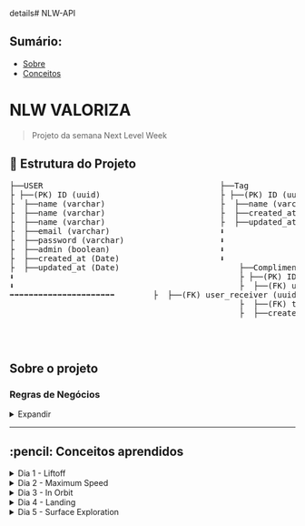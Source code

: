 details# NLW-API

## Sumário:
- [Sobre](#about)
- [Conceitos](#concepts)

# NLW VALORIZA
> Projeto da semana Next Level Week
## :file_folder: Estrutura do Projeto
<pre>
├──USER                                     ├──Tag       
├ ├──(PK) ID (uuid)                         ├ ├──(PK) ID (uuid)
├  ├──name (varchar)                        ├  ├──name (varchar)
├  ├──name (varchar)                        ├  ├──created_at (Date)
├  ├──name (varchar)                        ├  ├──updated_at (Date)
├  ├──email (varchar)                       ⬇ 
├  ├──password (varchar)                    ⬇ 
├  ├──admin (boolean)                       ⬇ 
├  ├──created_at (Date)                     ⬇
├  ├──updated_at (Date)                         ├──Compliments
⬇                                               ├ ├──(PK) ID (uuid)
⬇                                               ├  ├──(FK) user_sender (uuid)  
➡➡➡➡➡➡➡➡➡➡➡➡➡➡➡➡➡➡➡➡➡➡        ├  ├──(FK) user_receiver (uuid)
                                                ├  ├──(FK) tag_id (uuid)
                                                ├  ├──created_at (Date)



</pre>
## Sobre o projeto
### Regras de Negócios

<details>
<summary>Expandir</summary>
### NLW VALORIZA

- Cadastro de usuário
- [ x ] Não é permitido cadastrar mais de um usuário com o mesmo e-mail 
- [ x ] Não é permitido cadastrar usuário sem e-mail 

- Cadastro de Tag
- [ x ] Não é permitido cadastrar mais de uma tag com o mesmo nome
- [ x ] Não é permitido cadastrar tag sem nome
- [ x ] Não é permitido cadastrar por usuários que não sejam administradores

- Cadastro de elogios
- [ ] Não é permitido um usuário cadastrar um elogio para si
- [ ] Não é permitido cadastrar elogios para usuários invalidos
- [ ] O usuário precisa estar autenticado na aplicação
</details>

<hr>
<h2>:pencil: Conceitos aprendidos </h2> <a name="concepts"></a>

<details>
<summary> Dia 1 - Liftoff</summary>

## Aula 1 - Introdução do Projeto
Utilizaremos o yarn como a biblioteca de dependências para o projeto

> Dependências

Além de aula de hoje ter explicado conceito e diferença de Dev Dependencies e Dependencies:
<pre>
> Dev Dependencies:
As bibliotecas nesse ambiente servem somente para o desenvolvimento do projeto
</pre>
<pre>
> Dependencies:
Bibliotecas que serão utilizados na aplicação em produção
</pre>


> Bibliotecas

Algumas libs que iremos utilizar para iniciar o projeto:
- Express e também @types/express para tipagens comuns do express
- Typescript para node
- ts-node-dev para configurar o node para ler arquivos .ts(typescript)

> Métodos HTTP

Os métodos HTTP que serão utilizados no projeto irá ser:
<pre>
* GET => Buscar uma informação/dado
* POST => Inserir uma informação/dado
* PUT => Alterar uma informação/dado
* DELETE => Deletar uma informação/dado
* PATCH => Alterar uma informação/dado especifíca
</pre>

> Rotas

Sempre dentro das rotas temos dois parâmetros:
<pre>
* Request ou req => Informações/Dados de Entrada
* Response ou res => Informações/Dados de Saída
</pre>

> Programas

No projeto estou utilizando o POSTMAN para gerenciamentos e testes das rotas
Também utilizando o beekeeper studio para o SQL

> Código da AULA 1 - #Together

</details>

<details>
<summary>Dia 2 - Maximum Speed</summary>

## Aula 2 - TypeORM

### Tipos de parâmetros
<pre>
* Routes Params => http://localhost:3000/produtos/(params)
- O route params serve para definir para acessar um parametro para a rota, por exemplo para acessar um id de um produto, ou seja o id é o paramêtro nesse caso
- O route params são obrigatórios pois são implicitos nas rotas

* Query Params => http://localhost:3000/produtos?(chave)=(valor)&(outroChave)=(outroValor)
- Serve nesse para fazer filtros ou buscar dentro das nossas rotas, sempre para começar ele é com "?" e sempre segue o padrão de chave e valor para colocar outro filtro utiliza-se o "&"
- Os Query params são opcionais, não são implicitos nas rotas

* Body Params => {
    "name": "teclado",
    "description": "teclado-bom"
}
- Vem no corpo da requisição os paramêtros, tanto JSON, txt, qualquer valor no corpo da requisição
</pre>
Existem 3 formas para utilizar o banco de Dados

- Pelo próprio driver
- Query Builder
- ORM(Object Relational Map)

No projeto iremos utilizar o ORM com a biblioteca do TypeORM
Para utilizar o TypeORM é necessário também o driver do banco para qual irá utilizar, no projeto ira ser

- typeorm
- reflect-metadata
- sqlite3

### TypeORM

No TypeORM existem varias maneiras para definir suas propriedades de acordo com a documentação, mas no projeto iremos utilizar por JSON, na raiz do projeto iremos criar o **ormconfig.json**

Dentro do JSON do ormconfig.json temos algumas propriedades:

- type: Qual driver de banco ira ser utilizado no projeto
- database: Arquivo criado na raiz do projeto * quando utilizado no projeto de sqlite ele cria um arquivo de banco de dados

Dentro da pasta database iremos criar um index.ts com um import createConnection que vem do typeORM, chamando a função no arquivo e assim, o typeORM ira criar a conexão do banco de Dados

### Migrations

Migrations são vercionamentos do banco de dados da aplicação, ou seja, no caso cada alteração no banco de dados é criado um registro e é criado um **histórico** do banco de dados da aplicação, principalmente útil para o trabalho em equipes pois mantém o banco de dados de todos da equipe da mesma forma, simplesmente roda as migrations e mantém sempre o mesmo banco de dados

Dentro do ormconfig é criado um cli.

CLI é uma ferramenta que pode ser utilizada no terminal de uma forma global na aplicação, no caso do projeto iremos utilizar o cli dentro da nossa biblioteca e indica aonde vai ser criado as migrations da aplicação
É necessário criar um script no package.json da aplicação:
```json
"typeorm": "ts-node-dev ./node_modules/typeorm/cli.js"
```
#### Cheatsheet-Migrations
<details>
<summary>Expandir</summary>
Para criar uma migration:
- yarn typeorm migration:create -n nomeDaMigration

Para executar a migration:
- yarn typeorm migration:run

Para criar entidades:
- yarn typeorm entity:create -n nomeDaEntidade
</details>

Em migrations existe dois métodos:

- **UP**: Serve para criações, alterações e adições

- **DOWN**: Caso precise desfazer é o processo reverso do up com dropTable

Na documentação você pode verificar aonde são salvas as migrations e tipo de arquivo a serem localizados, dentro da ormconfig.json em "migrations"

Para criar entidades de estruturas com a pasta automática e a base do arquivo utiliza-se dentro do cli do ormconfig json

```json
"cli": {
    "migrationsDir": "caminho/diretorio/aqui",
    "entitiesDir": "caminho/diretorio/aqui"
}
```
### Entidades

Entidades são tabelas do projeto, por exemplo entidade User é tabela User do projeto.
Pois no ORM funciona do seguinte fluxo:
<pre>
Entidade < . > ORM < . > BD {users}
</pre>

No arquivo da entidade para referenciar uma entidade a uma tabela do banco, somente colocar o nome da tabela dentro dos parametro do @Entity

Por questões das documentações do TypeORM no getting started, para o typescript, dentro do ts config tem que habilitar duas opções no tsconfig.json
- experimentalDecorators
- emitDecoratorMetadata

Também habilitar para false o strictPropertyInitialization, pois o js irá implicar que os atributos do entity ainda não foram inicializados

Para referencias as PK, colunas, e timestamps da tabela é necessário importar do typeorm as propriedades

{ PrimaryColumn, Column, CreateDateColumn, UpdateDateColumn }

Ira instalar também uma biblioteca da uuid e suas tipagens e importar ele dentro da Users e usaremos o uuid v4
Iremos também criar um construtor dentro da classe de User para o id utilizando a biblioteca do uuid
*Construtor é como a classe vai ser montada quando ela é invocado,ex: new nomeClasse*

### Repositório

Repositórios são para criar métodos, além daqueles que ja possue ou para criar tratativas, tudo isso é criado no customs repositories

No projeto iremos utilizar com uma classe do UsersRepositories.ts
É necessário também importar do typeORM o getCustomRepository para ele gerenciar o repositório que ira ser usado como base para criar um repositório customizado
Iremos extender a classe Repository para o nosso Repositório pois o typeORM ja tem alguns métodos definidos

### Serviços

O que são Services?
O fluxo dele é da seguinte forma:
<pre>
- server -> ( ) -> SERVICE -> Repositories -> BD {users}
</pre>

É a parte da aplicação onde faz todo tratamento e processamento das validações das regras de négocios, é a camada de serviço responsável para validação antes que a requisição seja enviada para o banco de Dados ou tratativa de retorno para o cliente

Toda aplicação tem suas regras de negócios, casos de usos, regras funcionais e não funcionais

Conceito de código limpo - como SOLID para aplicar em projetos

Um dos conceitos é lembrar que toda classe existe por um motivo e que essa mesma classe não pode possuir responsabilidades demais construido dentro delas

No projeto foi criado o CreateUserService aonde sua única responsábilidade vai ser em relação ao cadastro de usuários e suas divisões de responsabilidades

Uma interface é para você indicar a classe quais tipos de objetos ele irá receber

### Controller
O controller no fluxo se encontra antes da camada de SERVICE
<pre>
- server -> controller -> service -> repository -> BD {users}
</pre>

Ele recebe a requisição do servidor e repassa para o service trata essa informação, dentro do controller teremos as informações do nosso request e do nossso response, assim deixando as responsabilidades corretas para aplicação

### Routes

Para não poluir nosso services e definir as rotas da aplicação é criado um arquivo routes.ts dentro do src da aplicação, e nesse arquivo sempre ficas as rotas da aplicação, assim como o caminhos do controllers para serem direcionados a camada de serviços, nesse arquivo vai ficar todas as rotas da aplicação

> Para habilitar o express aceitar json em suas entradas, é necessário utilizar o app.use(express.json())

> Código da Aula 2 #unidade

</details>

<details>
<summary> Dia 3 - In Orbit</summary>

## Aula 3 - Tratativas e Middlewares
Nessa aula, iremos tratar a excessão e como utilizar os tratamentos e estruturas das tags e por fim conhecer o conceito de middleware na aplicação

> Para tratativas de erro HTTP, utilizar o http.cat como guia!

### Tratativas de erro
Ao lançar a excessão que para a camada de controller, temos que fazer a tratativa pelo controller, existem duas formas para fazer a tratativa:

- Pelo método try e catch, ou seja, tente fazer algo se não conseguir cai no catch e recebo o erro
- Pelo método de tratar no server, com um middleware das rotas

Com try e catch fica muito massante para aplicações largas, então a melhor forma é tratar na camada, ao invés de tratar no controller, fazer a tratativa no server com um middleware

<pre>
- Controller -> Service (throw new Error)
Iremos tratar com um middleware para tratativas que ocorrerão no server
- server(middleware) -> controller -> ...
</pre>

### Middleware

Middlewares são interceptadores que usamos dentro de uma requisição tanto como **interromper** ou como **adicionar uma informação** dentro do middleware, seria algo no meio entre a requisição e a resposta

> O papel do middleware é pegar as respostas das rotas e fazer uma tratativas verificando se há algum erro na rota

#### Cheatsheet-Middlewares
<details>
<summary>Expandir</summary>

- Middleware de erro possui 4 paramêtros, do tipo err, request, response e next
```js
 ((err: Error, request: Request, response: Response, next: NextFunction)
```

Temos que verificar qual a instância do erro:

Pode ser que ele seja um erro não tratável que não é tratado pela aplicação, ou erro de servidor como 500

Por padrão do express, ele não consegue capturar os erros de requisição aonde se utiliza o async, ele não consegue capturar os erros que estão vindos (erros assíncronos), ou seja é necessário utilizar uma biblioteca para tratar esses erros

- yarn add express-async-errors

E importar no server.ts que ele ja ira conseguir tratar de lidar com esses erros

Tratando dessa forma é sempre uma regra o middleware ser utilizado depois da rota chamada, pois ele necessita tratar a resposta depois que ela é enviada ao service for chamado

</details>

### Criar estrutura - tags

Iremos criar uma nova migration para as tags, com o nome de CreateTags

Irá conter colunas de ID, name, created_at, updated_at

Agora iremos aplicar as regras de negócio, criaremos uma entidade chamada Tag com as suas columnas e entidades, e também criar um TagsRepositories onde ira extenders as funções de repositório do TypeORM
e também um CreateTagService

> Quando precisa só referenciar somente um valor na interface pode ser executado direto no parametro do execute
```js
class exemploService {
    async execute(valor: tipo)
}
```

Dentro do service iremos tratar alguns erros em questão de verificar se o nome é invalido/incorreto, se a tag ja existe

O conceito do find One do repositories é como exatamente o comando de SQL
SQL:
<pre>
SELECT * FROM EXAMPLE WHERE NAME = "name"
</pre>
TypeORM:
<pre>
const valueAlreadyExists = await exampleRepositories.findOne({ name })
</pre>

Criado também o controller da Tag para tratar request e response e pegar o body name da tag pelo request, e depois do controller criado nós referenciamos ele em nossa rota no route.ts, criando uma rota post e aplicando o handle do controller

Depois a validação vai estar confirmando no banco se ja existe a tag ou se o nome está incorreto/nulo, agora iremos cadastrar a parte onde não é permitido o cadastro de tags por usuários que não sejam administradores

Para verificar é necessário ter na rota dos tags para cadastrar a tag, uma validação para verificar se o usuário que faz a requisição se é administrador ou não

Iremos criar uma pasta de middleware para cadastro de todos essas verificações

É criado o arquivo ensureAdmin para verificar se o usuário que esta fazendo a requisição é admin, como é um middleware de erro sempre é necessário importar os três parametros que são: *Request, Response, NextFunction*

Como no momento do projeto ainda não foi implementado o JWT, iremos controlar a variavel do admin, para true

Para verificar de se o usuário é admin é aplicado o next, caso não seja é retornado o http status 401 de Unauthorized

Algo bacana para utilizar no projeto deixar o status Code global o usuário ja consegue identificar melhor o que realmente está acontecendo para receber aquele status code

Depois usaremos o middleware para nossa rota, no routes.ts

Não se utiliza o router.use no middleware pois se for usado todas as rotas serão obrigados a passar por aquele middleware, ou seja, por exemplo uma rota de cadastro que não existe o usuário não faz sentido ele ter uma verificação de admin, nesse caso de middleware nós especificamos ele entre o caminho da rota e o controller dele;
Você pode colocar quantos middlewares que achar necessário para executar
```js
router.post("/router", exampleMiddleware, exampleMiddleware2, exampleController)
```


> Código da aula 3 - embuscadeevolucao

</details>

<details>

<summary>Dia 4 - Landing</summary>

## Aula 4 - Trabalhando com JWT

### JWT - Json Web Tocken

Através do JWT, ele distribui esse token para poder manter autenticação do usuário e pode atuar

Como funciona o token? É divído em 3 partes

- Header: tipo de Token e o algoritmo de criptografia
- Payload: São informações que precisamos passar de dentro do token, por exemplo, id, email, nome do usuario, tempo de expiração
- Verificação de assinatura: Ele ira concatenar o header e o payload alem da chave secreta do JWT que é criado nossa chave de API

> JAMAIS, coloque a senha do usuário no token, por mais que seja seguro, ou não manipulavel, se houver dados sensíveis é possível descriptografar

Iremos utilizar a biblioteca do jsonwebtoken e suas tipagems @jsonwebtocken como dependencia de desenvolvimento


Para criar nosso token, temos que garantir que é um usuário que exista na banco de dados e seus dados que estão enviando se são corretos
### Hash de senhas

No projeto iremos agora adicionar uma migration contendo uma coluna de senha na tabela de users

- yarn typeorm migration:create -n AlterUserAddPassword

E adicionar uma coluna do type varchar com o nome de password, alem adicionar na entidade de User, no controller e no service

No momento a aplicação esta salvando a senha em texto plano e isso é **PÉSSIMA PRÁTICA DE SEGURANÇA**, pois você pode deixar seus usuarios daquele sistema totalmente vulneraveis, alem da quebra de privacidade.

Iremos instalar a biblioteca do bcryptjs para conseguir, além da suas tipagens

- yarn add bcryptjs
- yarn add @types/bcryptjs

Dentro do CreateUserService, iremos importar o hash da biblioteca do bcryptjs e criar uma criptografia para o password ser convertido no hash desejado

Antes do chamar o repositório para criar o usuário, iremos definir uma const, chamando a função do hash, os dois paramêtros que ele recebe a primeira é a senha e o segundo é o salt, que é tipo de criptografia, ou seja, o tamanho da criptografia para o seu salto, um padrão a ser utilizado é o tamanho 8, e é uma promise definindo um await nele, como o create do repositório é os dados que serão enviados para o banco, temos que alterar para o campo password receber a nossa password com hash, definindo pelo nome do campo e o valor que vai ser atribuido
```js
const passwordHash = await hash(password, 8) // Criado hash da senha com salt 8

const user = usersRepository.create({
    name,
    email,
    admin,
    password: passwordHash // Valor alterado
});
await usersRepository.save(user);
return user;
```

### Autenticação do usuário

Iremos criar um service para a autenticação do usuário, com o nome AuthenticateUserService.ts

A classe de autenticação ira esperar para receber o email e password, e iremos criar uma interface esperando esses dois paramêtros como string

Na classe de execute temos duas tratativas:

- Verificar se email existe;
- Verificar se a senha está correta

Na trativa de se o usuário existe, iremos usar do userRepositorie para verificar se o email ja existe no banco com o findOne

> Quando passa uma informação de retorno com dados sensíveis, por questões de segurança da aplicação, nós precisamos deixar a mensagem de erro mais genérica, afim de deixar aplicação mais segura para evitar de brute Forces

Para verificar a senha usaremos outro método do bcryptjs que é o compare, para permitir comparar duas senhas, pois quando você a informação do usuário para a validação, o usuário irá enviar uma senha com texto plano, e a função compare permite converter esse texto do usuário para um hash, com a intenção de comparar o hash que está no banco de dados para permitir o usuário logar
Essa função esta comparando a informação do user com a do banco de dados, e ele retorna como booleano
- True : Senha Correta
- False: Senha Incorreta
```js
const passwordMatch = await compare(password, user.password);
```

E por fim se tudo estiver certo, iremos gerar o token para o usuário, mas primeiro precisamos importa do jsonwebtocken, importa o sign que vai ser gerado o token, e depois criar uma const de token com a função do sign, passando o payload e o secret do jsonwebtoken, e também temos a opção de definir algumas opções para o nosso token, como um subject, , por exemplo qual informação que passar, por exemplo, o id do usuário, e também um tempo de expiração.

```js
const token = sign({
    exma: user.email
}, "json-secret-aqui" , {
    subject: user.id,
    expiresIn: "1d",
});
return token;
```

Para um cenário ideal um token menor de 15 minutos e utilizar um refreshToken com tempo de expiração maior e quando esse token expirar, em vez do cliente inserir novamente o email e a senha dele, a aplicação (front-end) ele vai armazenar esse refreshToken e cada x tempo que esse token expirar, ele vai auto-gerar um novo token com base no refreshToken

> Para utilização de jsonwebsecret, podemos usar o generator de md5 para maior segurança da nossa aplicação
> Colocar no projeto depois varíaveis de ambiente para uma milha extra

Iremos agora criar um controller para fazer o handle do nosso request de email e password, primeiramente criando a classe, recebendo o token e passando o email e  a senha, e se tudo der certo é retornado um response.json contendo o token.
```js
    async handle(request: Request, response: Response){
        const {email, password} = request.body

        const authenticateUserService = new AuthenticateUserService();

        const token = await authenticateUserService.execute({
            email,
            password
        });

        return response.json(token);
```

Agora iremos adicionar esse controller em nossas rotas, declarar um novo objeto do AuthenticateUserController, e definir uma rota post para a rota que você quiser, no projeto iremos utilizar o login.

Crie uma rota no postman com a rota colocada e teste enviando um body JSON com email e password cadastrado do banco!

> Você pode verificar o token de que veio da rota no site do https://jwt.io, mostrando no token algumas propriedades como o email, tempo de criação e expiração 

### Criando a tabela de Compliments

Agora iremos criar a migration da Compliments
```js
yarn typeorm migration:create -n CreateCompliments 
```
Iremos criar a estrutura do projeto na Migrations do CreateCompliments, e eles iremos agora implementar o relacionamento de tabelas, ou seja, Foreign Key

Quando falamos relacionamentos de tabelas, precisamos ter um campo, mas não basta ter somente ele, mas sim precisa sabe da aonde ele está vindo, ou seja, de qual tabela esta sendo referenciado esse valor

Para criar uma foreign key, existem duas formas para criar ela:

- Pode ser criado depois do new Table, pode definir uma das opções que permite criar um array e dentro dele criar as FK, nesse array são definidos algumas propriedades como:

```js
{
    name: "nomeDaForeignKey",
    referencedTableName: "tabelaDeOrigem",
    referencedColumnNames: ["colunaDeOrigem"],
    columnNames: ["colunaQueVaiConterValorOrigem"]
    onDelete: "quandoDeletarRemover", // Pode setar como nulo ou outras ações
    onUpdate: "quandoAtualizarAcao"
}
```

- Pode ser criado com uma função async utilizando o query runner com CreateForeignKey depois da função createTable

```js
await queryRunner.createForeignKey(
    "tabelaAtual",
    new TableForeignKey({
    name: "nomeDaForeignKey",
        referencedTableName: "tabelaDeOrigem",
        referencedColumnNames: ["colunaDeOrigem"],
        columnNames: ["colunaQueVaiConterValorOrigem"]
        onDelete: "quandoDeletarRemover", // Pode setar como nulo ou outras ações
        onUpdate: "quandoAtualizarAcao"
    })
)
```

Foi criado no projeto três FK com os nomes FKUserSenderCompliments e FKUserReceiverCompliments, referenciado a coluna id da tabela users para a colunas do user_sender e user_receiver e com os onDelete e onUpdate nulos, e a FKTagsCompliments , referenciado a coluna id da tabela tags para a colunas do tag_id e com os onDelete e onUpdate nulo

```js
                foreignKeys:[
                    {
                        name: "FKUserSenderCompliments",
                        referencedTableName: "users",
                        referencedColumnNames: ["id"],
                        columnNames:["user_sender"],
                        onDelete: "SET NULL",
                        onUpdate: "SET NULL"
                    },
                    {
                        name: "FKUserSenderCompliments",
                        referencedTableName: "users",
                        referencedColumnNames: ["id"],
                        columnNames:["user_sender"],
                        onDelete: "SET NULL",
                        onUpdate: "SET NULL"
                    },
                    {
                        name: "FKUserTagCompliments",
                        referencedTableName: "tags",
                        referencedColumnNames: ["id"],
                        columnNames:["tag_id"],
                        onDelete: "SET NULL",
                        onUpdate: "SET NULL"
                    }
                ]
```
E um query Runner Drop Table Compliments, e após usar um migration:run para criar a tabela de compliments.

### Entities Compliments

Iremos agora criar a entidade de Compliment.ts, com as mesmas propriedades do entities de Tag e User

Diferente das outras tabelas, essa tabela possui relacionamentos e no caso é necessário referenciar as foreign key da entities para o banco, para referenciar utiliza o JoinColumn() e passa que o valor de baixo represente seu paramêtro, e seu tipo de relacionamento com @TipoRelacionamento
```js
@JoinColumn({name: "valorReferenciado"})
@ManyToOne(() => Example) // Qual tipo de relacionamento ira ser, nesse caso estou dizendo n:1
example: Example;
```
> Existem 4 tipos de relacionamentos de tabelas:
>> Um para Um - 1:1
>> Um para Muitos - 1:n
>> Muitos para Um - n:1
>> Muitos para Muitos - n:n

No projeto foi criado os relacionamentos das colunas user_receiver, user_sender e tag_id
```js
    @Column()
    user_sender: string;

    @JoinColumn({name: "user_sender"})
    @ManyToOne(() => User)
    userSender: User;

    @Column()
    user_receiver: string;

    @JoinColumn({name: "user_receiver"})
    @ManyToOne(() => User)
    userReceiver: User;
```

### Repositories Compliments

Iremos agora criar o repositório do Compliments, com o mesmo padrão mas só mudando o @EntityRepository para a tabela Compliment, com o class de ComplimentsRepositories e estendendo do Repositório da Classe Compliment e exportar ele

### Service Compliments

Seguindo a mesma estrutura dos outros services, mas implementando uma interface aonde você ira conter os valores de tag_id, user_sender, user_receiver e message, e fazendo a destruturação na função async execute, contendo o repositórios do complimentsRepositories e usersRepositories

Para tratar sobre cadastrar elogios para usuarios inválidos e usuário precisa estar autenticado na aplicação, só com autenticação ja conseguimos cumprir essas duas regras, e depois usaremos o middleware de autenticação para validar essas duas regras.

Verificamos também se o usuário que esta enviando o elogio se não é ele mesmo e iremos verificar se o usuário se o user_receiver é um usuário valido, como o user_receiver é o id do usuário, por padrão o findOne ele busca sempre o valor id então nesse caso pode ser o paramêtro nessa rota.
```js
if(idExemploSender === idExemploReceiver)

async execute({idExemplo}: IExampleRequest){
    const examplesRepositories = getCustomRepository(ExampleRepositories);
    const idExemploExists = await exampleRepositories.findOne(idExemplo);
}
```

E depois de tudo certo pode se criar a função de complimentsRepositories.create passando os valores do tag_id, user_receiver, user_sender e message e após criar, salvar com o complimentsRepositories.save passando o const do compliment e retornando ele.
```js
const example = exampleRepositories.create({
    valorExample
});
await exampleRepositories.save(example);
return example;
```

### Controller Compliments

Agora iremos criar o handle do Compliments, como no momento precisamos fazer algumas alterações para aula 5, no momento iremos receber a informação do request body, e na próxima aula iremos refatorar
Os valore são os tag_id, user_sender, user_receiver, message dentro do execute
```js
class CreateComplimentController {
    async handle(request: Request, response: Response){
        const { tag_id, user_sender, user_receiver, message } = request.body;

        const createComplimentService = new CreateComplimentService();

        const compliment = await createComplimentService.execute({
            tag_id, user_sender, user_receiver, message
        });

        return response.json(compliment);
    }
}
```
E nos routes.ts criar uma rota "/compliments", e o caminho do controller.handle dele

No momento ao testar aplicação o user_sender ira ser tratado com autenticação, ja os outros campos estão validos, verificar também do tag_id(não sei se é necessário)

Iremos definir o default admin para false quando for criar um usuário.
Para fazer isso no typescript, no camada de service (CreateUserService.ts), nos parametros do execute você atribui um valor do admin para false que ira automaticamente atribuir um valor default, caso esse paramêtro não seja preenchido
```js
async execute({nome, email, admin = false, password})...
```


</details>
<details>

<summary>Dia 5 - Surface Exploration</summary>

## Aula 5 - Finalizando o projeto

### Middleware de autenticação

Iremos criar o middleware de autenticação, na pasta de middlewares como ensureAuthenticate

A função do middleware vai ser da seguinte forma:
- Receber o token;
- Validar se token está preenchido;
- Validar se token é válido
- Recuperar informações do usuário

A estratégia que iremos adotar é o bearer Token, aplicando o token no req.headers.authorization, agora que precisamos fazer como ja sabemos a estrutura do token e validar ele, fazendo um split do js para comparar se o token é um token valido do JWT

Primeiros iremos tratar se ele estiver preenchido ou não, caso não esteja preenchido, ira replicar um response.status(401), como unathorized, iremos importar a função verify da biblioteca do JWT para verificar se o token é valido, recortando o bearer com o split, para conseguimos autenticar o usuário colocaremos essa função dentro de um try e catch
```js
const [, token] = authToken.split(' ');

try{
    const decode = verify(token, "jwt-secret-aqui");
    return next()
} catch (err) {
    return response.status(401).end();
}
```

Agora que concluimos nesse momento para o usuário é autenticado, mas se for para recuperar informações de usuarios mas o que é legal que conseguimos manipular o nosso request para resgatar algumas informações, como ele resgata o id do usuário, nós podemos colocar o id do nosso usuário logado, porque pode ser que algumas rotas vão precisar do id do usuario, com o subject

No typescript conseguimos sobresrever alguns tipos de bibliotecas que ja possuem suas tipagens, para isso dentro da pasta src, iremos criar uma pasta @types, dentro dela iremos criar uma outra pasta express, e dentro dessa pasta, ira ter um arquivo index.d.ts
e aplicar isso dentro dele:, para conseguimos utilizar o request.user_id para resgatar algumas informações do usuário
```js
declare namespace Express {
    export interface Request {
        user_id: string;
    }
}
```

Mas ainda esta dando erro pois o request.user_id ainda espera receber uma string, pois o sub do token não é o valor que o mesmo deseja, no typescript iremos utilzar o interface para converter o sub para string e forçar no verify seja como interface IPayload
```js
interface IPayload{
    sub: string;
}

    try {
        const { sub } = verify(token, "3f5d78c9055fcfb1d20630f3fc08e28a") as IPayload
        request.user_id = sub
    } catch (error) {
        return response.status(401).end()
    }
```

É necessário também definir no tsconfig.json no typeRoots para declarar aonde esta as tipagens personalizadas
```js
"typeRoots": ["./src/@types"],...
```
Iremos recuperar a informação do id do admin, colocando dentro do ensureAdmin a destruturação do user_id e verificamos que no console ele ja mostra o id do usuario depois que acessar o middleware de admin

</details>

